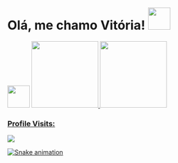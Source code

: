 # Olá, me chamo Vitória! <img height = "50em" src = "https://giphy.com/gifs/Q6xFPLfzfsgKoKDV60" />  
<div> 
<img height = "50em" src = "https://camo.githubusercontent.com/90cb7943ff2732c20f4cdeec1338e3c793aca37896cadcf3fcd8275964e1d2d7/68747470733a2f2f656d6f6a69732e736c61636b6d6f6a69732e636f6d2f656d6f6a69732f696d616765732f313538383331353032342f383832332f68797065726b697474792e6769663f31353838333135303234" />
  

  <a href="https://github.com/vitoriaisabel">
    
  <img height = "150em" src = "https://github-readme-stats.vercel.app/api?username=vitoria-F5&show_icons=true&theme=radical&include_all_commits=true&count_private=true" />
  <img height = "150em" src = "https://github-readme-stats.vercel.app/api/top-langs/?username=vitoria-F5&layout=compact&langs_count=16&theme=radical" />
    
### Profile Visits:
   
   <img src="https://profile-counter.glitch.me/vitoriaisabel/count.svg" />  
  
![Snake animation](https://github.com/leehxd/leehxd/blob/output/github-contribution-grid-snake.svg)
       
      
 </div>  
